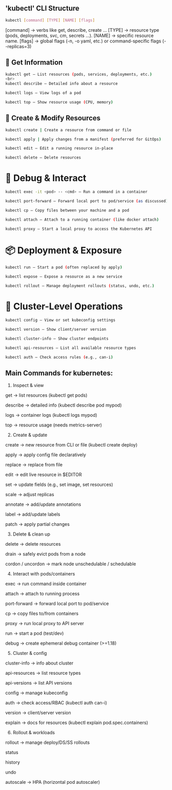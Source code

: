 ## 'kubectl' CLI Structure

```bash
kubectl [command] [TYPE] [NAME] [flags]
```

[command] → verbs like get, describe, create …
[TYPE] → resource type (pods, deployments, svc, cm, secrets …).
[NAME] → specific resource name.
[flags] → global flags (-n, -o yaml, etc.) or command-specific flags (--replicas=3)


## 📄 Get Information <br>
```bash
kubectl get – List resources (pods, services, deployments, etc.)
<br>
kubectl describe – Detailed info about a resource

kubectl logs – View logs of a pod

kubectl top – Show resource usage (CPU, memory)
```

## 🚀 Create & Modify Resources <br>
```bash
kubectl create | Create a resource from command or file

kubectl apply | Apply changes from a manifest (preferred for GitOps)

kubectl edit – Edit a running resource in-place

kubectl delete – Delete resources
```

# 🔧 Debug & Interact
```bash
kubectl exec -it <pod> -- <cmd> – Run a command in a container

kubectl port-forward – Forward local port to pod/service (as discussed)

kubectl cp – Copy files between your machine and a pod

kubectl attach – Attach to a running container (like docker attach)

kubectl proxy – Start a local proxy to access the Kubernetes API
```

# 📦 Deployment & Exposure
```bash
kubectl run – Start a pod (often replaced by apply)

kubectl expose – Expose a resource as a new service

kubectl rollout – Manage deployment rollouts (status, undo, etc.)
```

# 🧠 Cluster-Level Operations
```bash
kubectl config – View or set kubeconfig settings

kubectl version – Show client/server version

kubectl cluster-info – Show cluster endpoints

kubectl api-resources – List all available resource types

kubectl auth – Check access rules (e.g., can-i)
```

## Main Commands for kubernetes:

1. Inspect & view

get → list resources (kubectl get pods)

describe → detailed info (kubectl describe pod mypod)

logs → container logs (kubectl logs mypod)

top → resource usage (needs metrics-server)

2. Create & update

create → new resource from CLI or file (kubectl create deploy)

apply → apply config file declaratively

replace → replace from file

edit → edit live resource in $EDITOR

set → update fields (e.g., set image, set resources)

scale → adjust replicas

annotate → add/update annotations

label → add/update labels

patch → apply partial changes

3. Delete & clean up

delete → delete resources

drain → safely evict pods from a node

cordon / uncordon → mark node unschedulable / schedulable

4. Interact with pods/containers

exec → run command inside container

attach → attach to running process

port-forward → forward local port to pod/service

cp → copy files to/from containers

proxy → run local proxy to API server

run → start a pod (test/dev)

debug → create ephemeral debug container (>=1.18)

5. Cluster & config

cluster-info → info about cluster

api-resources → list resource types

api-versions → list API versions

config → manage kubeconfig

auth → check access/RBAC (kubectl auth can-i)

version → client/server version

explain → docs for resources (kubectl explain pod.spec.containers)

6. Rollout & workloads

rollout → manage deploy/DS/SS rollouts

status

history

undo

autoscale → HPA (horizontal pod autoscaler)
